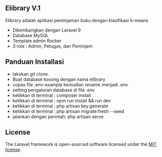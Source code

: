 
## Elibrary V.1

Elibrary adalah aplikasi peminjaman buku dengan klasifikasi k-means

- Dikembangkan dengan Laravel 9
- Database MySQL
- Template admin Rocker
- 3 role : Admin, Petugas, dan Peminjam


## Panduan Installasi
- lakukan git clone.
- Buat database kosong dengan nama elibrary
- copas file .env-example kemudian rename menjadi .env
- setting pengaturan database di file .env
- ketikkan di terminal : composer install
- ketikkan di terminal : npm run install && run dev
- ketikkan di terminal : php artisan key:generate
- ketikkan di terminal : php artisan migrate:fresh --seed
- jalankan dengan perintah: php artisan serve

## License

The Laravel framework is open-sourced software licensed under the [MIT license](https://opensource.org/licenses/MIT).
